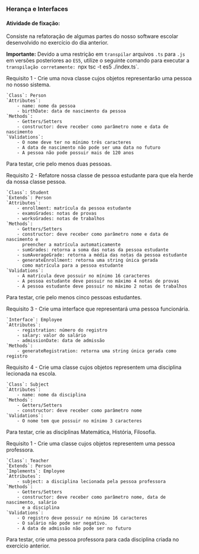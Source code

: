 ###  Herança e Interfaces

####  Atividade de fixação:
Consiste na refatoração de algumas partes do nosso software escolar desenvolvido no exercício do dia anterior.

**Importante:** Devido a uma restrição em `transpilar` arquivos `.ts` para `.js` em versões posteriores ao `ES5`, utilize o seguinte comando para executar a `transpilação corretamente: `npx tsc -t es5 ./index.ts`.

Requisito 1 - Crie uma nova classe cujos objetos representarão uma pessoa no nosso sistema.

```
`Class`: Person
`Attributes`:
    - name: nome da pessoa
    - birthDate: data de nascimento da pessoa
`Methods`:
    - Getters/Setters
    - constructor: deve receber como parâmetro nome e data de nascimento
`Validations`:
    - O nome deve ter no mínimo três caracteres
    - A data de nascimento não pode ser uma data no futuro
    - A pessoa não pode possuir mais de 120 anos
```

Para testar, crie pelo menos duas pessoas.


Requisito 2 - Refatore nossa classe de pessoa estudante para que ela herde da nossa classe pessoa.

```
`Class`: Student
`Extends`: Person
`Attributes`:
    - enrollment: matrícula da pessoa estudante
    - examsGrades: notas de provas
    - worksGrades: notas de trabalhos
`Methods`:
    - Getters/Setters
    - constructor: deve receber como parâmetro nome e data de nascimento e
      preencher a matrícula automaticamente
    - sumGrades: retorna a soma das notas da pessoa estudante
    - sumAverageGrade: retorna a média das notas da pessoa estudante
    - generateEnrollment: retorna uma string única gerada
      como matrícula para a pessoa estudante
`Validations`:
    - A matrícula deve possuir no mínimo 16 caracteres
    - A pessoa estudante deve possuir no máximo 4 notas de provas
    - A pessoa estudante deve possuir no máximo 2 notas de trabalhos
```

Para testar, crie pelo menos cinco pessoas estudantes.


Requisito 3 - Crie uma interface que representará uma pessoa funcionária.

```
`Interface`: Employee
`Attributes`:
    - registration: número do registro
    - salary: valor do salário
    - admissionDate: data de admissão
`Methods`:
    - generateRegistration: retorna uma string única gerada como registro
```


Requisito 4 - Crie uma classe cujos objetos representem uma disciplina lecionada na escola.

```
`Class`: Subject
`Attributes`:
    - name: nome da disciplina
`Methods`:
    - Getters/Setters
    - constructor: deve receber como parâmetro nome
`Validations`:
    - O nome tem que possuir no mínimo 3 caracteres
```

Para testar, crie as disciplinas Matemática, História, Filosofia.


Requisito 1 - Crie uma classe cujos objetos representem uma pessoa professora.

```
`Class`: Teacher
`Extends`: Person
`Implements`: Employee
`Attributes`:
    - subject: a disciplina lecionada pela pessoa professora
`Methods`:
    - Getters/Setters
    - constructor: deve receber como parâmetro nome, data de nascimento, salário
      e a disciplina
`Validations`:
    - O registro deve possuir no mínimo 16 caracteres
    - O salário não pode ser negativo.
    - A data de admissão não pode ser no futuro
```

Para testar, crie uma pessoa professora para cada disciplina criada no exercício anterior.


